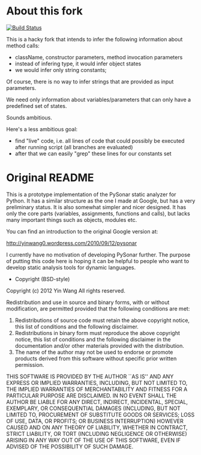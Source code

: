 # About this fork

[![Build Status](https://travis-ci.org/Vanuan/mini-pysonar.png?branch=master)](https://travis-ci.org/Vanuan/mini-pysonar)

This is a hacky fork that intends to infer the following information about method calls:

  * className, constructor parameters, method invocation parameters
  * instead of infering type, it would infer object states
  * we would infer only string constants;
   
Of course, there is no way to infer strings that are provided as input parameters.

We need only information about variables/parameters that can only have a predefined set of states.

Sounds ambitious.

Here's a less ambitious goal:
   
  * find "live" code, i.e. all lines of code that could possibly be executed after running script (all branches are evaluated)
  * after that we can easily "grep" these lines for our constants set

# Original README



This is a prototype implementation of the PySonar static analyzer for
Python. It has a similar structure as the one I made at Google, but
has a very preliminary status. It is also somewhat simpler and nicer
designed. It has only the core parts (variables, assignments,
functions and calls), but lacks many important things such as objects,
modules etc.

You can find an introduction to the original Google version at:

http://yinwang0.wordpress.com/2010/09/12/pysonar

I currently have no motivation of developing PySonar further. The
purpose of putting this code here is hoping it can be helpful to
people who want to develop static analysis tools for dynamic
languages.


* Copyright (BSD-style)

Copyright (c) 2012 Yin Wang
All rights reserved.

Redistribution and use in source and binary forms, with or without
modification, are permitted provided that the following conditions
are met:

1. Redistributions of source code must retain the above copyright
   notice, this list of conditions and the following disclaimer.
2. Redistributions in binary form must reproduce the above copyright
   notice, this list of conditions and the following disclaimer in the
   documentation and/or other materials provided with the distribution.
3. The name of the author may not be used to endorse or promote products
   derived from this software without specific prior written permission.

THIS SOFTWARE IS PROVIDED BY THE AUTHOR ``AS IS'' AND ANY EXPRESS OR
IMPLIED WARRANTIES, INCLUDING, BUT NOT LIMITED TO, THE IMPLIED WARRANTIES
OF MERCHANTABILITY AND FITNESS FOR A PARTICULAR PURPOSE ARE DISCLAIMED.
IN NO EVENT SHALL THE AUTHOR BE LIABLE FOR ANY DIRECT, INDIRECT,
INCIDENTAL, SPECIAL, EXEMPLARY, OR CONSEQUENTIAL DAMAGES (INCLUDING, BUT
NOT LIMITED TO, PROCUREMENT OF SUBSTITUTE GOODS OR SERVICES; LOSS OF USE,
DATA, OR PROFITS; OR BUSINESS INTERRUPTION) HOWEVER CAUSED AND ON ANY
THEORY OF LIABILITY, WHETHER IN CONTRACT, STRICT LIABILITY, OR TORT
(INCLUDING NEGLIGENCE OR OTHERWISE) ARISING IN ANY WAY OUT OF THE USE OF
THIS SOFTWARE, EVEN IF ADVISED OF THE POSSIBILITY OF SUCH DAMAGE.
